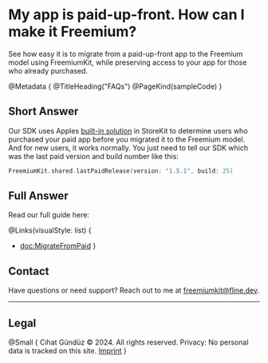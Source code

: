 # My app is paid-up-front. How can I make it Freemium?

See how easy it is to migrate from a paid-up-front app to the Freemium model using FreemiumKit, while preserving access to your app for those who already purchased.

@Metadata {
   @TitleHeading("FAQs")
   @PageKind(sampleCode)
}

## Short Answer

Our SDK uses Apples [built-in solution](https://developer.apple.com/documentation/storekit/supporting_business_model_changes_by_using_the_app_transaction) in StoreKit to determine users who purchased your paid app before you migrated it to the Freemium model. And for new users, it works normally. You just need to tell our SDK which was the last paid version and build number like this:

```swift
FreemiumKit.shared.lastPaidRelease(version: "1.5.1", build: 25)
```


## Full Answer

Read our full guide here:

@Links(visualStyle: list) {
   - <doc:MigrateFromPaid>
}



## Contact

Have questions or need support? Reach out to me at [freemiumkit@fline.dev](mailto:freemiumkit@fline.dev).

---

## Legal

@Small {
   Cihat Gündüz © 2024. All rights reserved.
   Privacy: No personal data is tracked on this site.
   [Imprint](https://www.fline.dev/imprint/)
}
